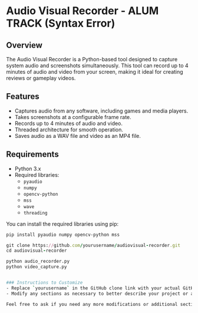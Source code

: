 # Audio Visual Recorder - ALUM TRACK (Syntax Error)

## Overview
The Audio Visual Recorder is a Python-based tool designed to capture system audio and screenshots simultaneously. This tool can record up to 4 minutes of audio and video from your screen, making it ideal for creating reviews or gameplay videos.

## Features
- Captures audio from any software, including games and media players.
- Takes screenshots at a configurable frame rate.
- Records up to 4 minutes of audio and video.
- Threaded architecture for smooth operation.
- Saves audio as a WAV file and video as an MP4 file.

## Requirements
- Python 3.x
- Required libraries:
  - `pyaudio`
  - `numpy`
  - `opencv-python`
  - `mss`
  - `wave`
  - `threading`
  
You can install the required libraries using pip:

```bash
pip install pyaudio numpy opencv-python mss
```
```ruby
git clone https://github.com/yourusername/audiovisual-recorder.git
cd audiovisual-recorder
```
```bash
python audio_recorder.py
python video_capture.py
```
```bash

### Instructions to Customize
- Replace `yourusername` in the GitHub clone link with your actual GitHub username.
- Modify any sections as necessary to better describe your project or add additional features and instructions as needed.

Feel free to ask if you need any more modifications or additional sections!
```
